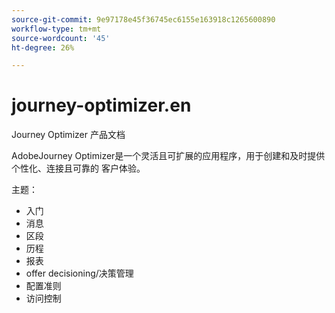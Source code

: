 ```yaml
---
source-git-commit: 9e97178e45f36745ec6155e163918c1265600890
workflow-type: tm+mt
source-wordcount: '45'
ht-degree: 26%

---
```

# journey-optimizer.en

Journey Optimizer 产品文档

AdobeJourney Optimizer是一个灵活且可扩展的应用程序，用于创建和及时提供个性化、连接且可靠的
客户体验。

主题：

* 入门
* 消息
* 区段
* 历程
* 报表
* offer decisioning/决策管理
* 配置准则
* 访问控制
